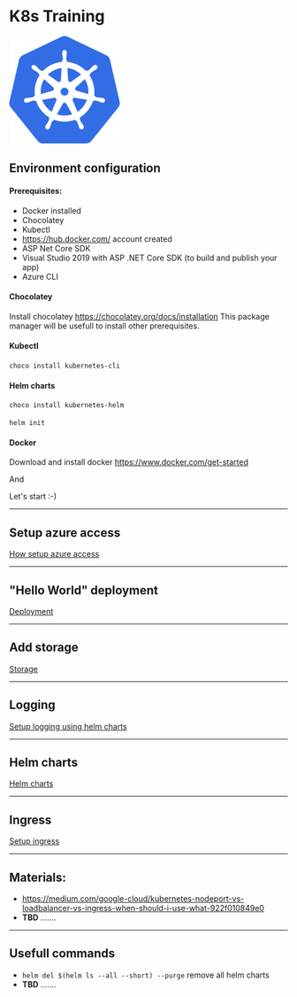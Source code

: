 # K8s Training
![](Attachments/k8s_icon.png)
## Environment configuration

#### Prerequisites:
* Docker installed
* Chocolatey
* Kubectl
* https://hub.docker.com/ account created
* ASP Net Core SDK
* Visual Studio 2019 with ASP .NET Core SDK (to build and publish your app)
* Azure CLI 

#### Chocolatey
Install chocolatey https://chocolatey.org/docs/installation
This package manager will be usefull to install other prerequisites.

#### Kubectl
```
choco install kubernetes-cli
```

#### Helm charts
```
choco install kubernetes-helm

helm init
```

#### Docker
Download and install docker https://www.docker.com/get-started

And 

Let's start :-)

---
## Setup azure access

[How setup azure access](./README_SETUPAZUREACCESS.md)

---
## "Hello World" deployment

[Deployment](./1_sample_application/README.md)

---
## Add storage

[Storage](./2_storage/README.md)

---
## Logging

[Setup logging using helm charts](./3_logging_helm_charts/README.md)

---
## Helm charts

[Helm charts](README_HELMCHARTS.md)

---
## Ingress

[Setup ingress](./4_ingress/README.md)

---
## Materials:
   * https://medium.com/google-cloud/kubernetes-nodeport-vs-loadbalancer-vs-ingress-when-should-i-use-what-922f010849e0
   * **TBD** .......


---
## Usefull commands
* ``helm del $(helm ls --all --short) --purge``  remove all helm charts
* **TBD** .......
